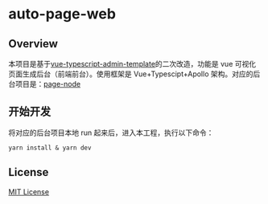 # auto-page-web

## Overview

本项目是基于[vue-typescript-admin-template](https://github.com/Armour/vue-typescript-admin-template)的二次改造，功能是 vue 可视化页面生成后台（前端前台）。使用框架是 Vue+Typescipt+Apollo 架构。对应的后台项目是：[page-node](https://github.com/LuoTuxiu/page-node)

<!-- ## Screenshots

![demo](./demo/demo.gif) -->

## 开始开发

将对应的后台项目本地 run 起来后，进入本工程，执行以下命令：

```
yarn install & yarn dev
```

## License

[MIT License](https://github.com/Armour/vue-typescript-admin-template/blob/master/LICENSE)
